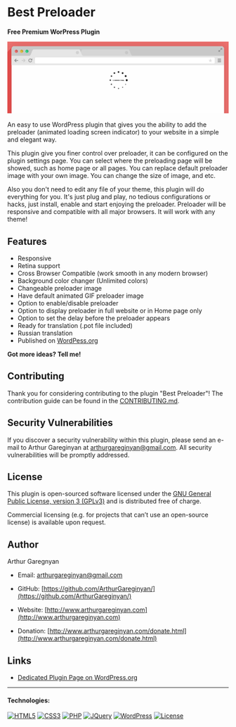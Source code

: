 # Best Preloader

**Free Premium WorPress Plugin**

![screenshot](https://github.com/ArthurGareginyan/best-preloader/blob/master/assets/banner-772x250.png)

An easy to use WordPress plugin that gives you the ability to add the preloader (animated loading screen indicator) to your website in a simple and elegant way.

This plugin give you finer control over preloader, it can be configured on the plugin settings page. You can select where the preloading page will be showed, such as home page or all pages. You can replace default preloader image with your own image. You can change the size of image, and etc. 

Also you don't need to edit any file of your theme, this plugin will do everything for you. It's just plug and play, no tedious configurations or hacks, just install, enable and start enjoying the preloader. Preloader will be responsive and compatible with all major browsers. It will work with any theme!


## Features

* Responsive
* Retina support
* Cross Browser Compatible (work smooth in any modern browser)
* Background color changer (Unlimited colors)
* Changeable preloader image
* Have default animated GIF preloader image
* Option to enable/disable preloader
* Option to display preloader in full website or in Home page only
* Option to set the delay before the preloader appears
* Ready for translation (.pot file included)
* Russian translation
* Published on [WordPess.org](http://wordpess.org/)

**Got more ideas? Tell me!**


## Contributing

Thank you for considering contributing to the plugin "Best Preloader"! The contribution guide can be found in the [CONTRIBUTING.md](https://github.com/ArthurGareginyan/best-preloader/blob/master/CONTRIBUTING.md).


## Security Vulnerabilities

If you discover a security vulnerability within this plugin, please send an e-mail to Arthur Gareginyan at arthurgareginyan@gmail.com. All security vulnerabilities will be promptly addressed.


## License

This plugin is open-sourced software licensed under the [GNU General Public License, version 3 (GPLv3)](http://www.gnu.org/licenses/gpl-3.0.html) and is distributed free of charge.

Commercial licensing (e.g. for projects that can’t use an open-source license) is available upon request.


## Author

Arthur Garegnyan

* Email: arthurgareginyan@gmail.com

* GitHub: [https://github.com/ArthurGareginyan/](https://github.com/ArthurGareginyan/)

* Website: [http://www.arthurgareginyan.com](http://www.arthurgareginyan.com)

* Donation: [http://www.arthurgareginyan.com/donate.html](http://www.arthurgareginyan.com/donate.html)


## Links

* [Dedicated Plugin Page on WordPress.org](https://wordpress.org/plugins/best-preloader/)


---
#### Technologies:

[![HTML5](https://cdn4.iconfinder.com/data/icons/flat-brand-logo-2/512/html5-64.png)]()
[![CSS3](https://cdn4.iconfinder.com/data/icons/flat-brand-logo-2/512/css3-64.png)]()
[![PHP](http://php.net/images/logos/php-med-trans-light.gif)]()
[![JQuery](https://dl.dropboxusercontent.com/s/dh75pqw99jhga8c/jQurery.png)]()
[![WordPress](https://cdn2.iconfinder.com/data/icons/publicons/64/wordpress-64.png)](https://wordpress.org)
[![License](http://www.gnu.org/graphics/gplv3-127x51.png)](http://www.gnu.org/licenses/gpl-3.0.html)
